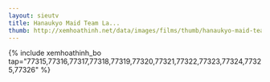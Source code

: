 ```yaml
---
layout: sieutv
title: Hanaukyo Maid Team La...
thumb: http://xemhoathinh.net/data/images/films/thumb/hanaukyo-maid-team-la-verite-hanaukyo-maid-team-la-verite-2012.jpg
---
```

{% include xemhoathinh_bo tap="77315,77316,77317,77318,77319,77320,77321,77322,77323,77324,77325,77326" %} 
